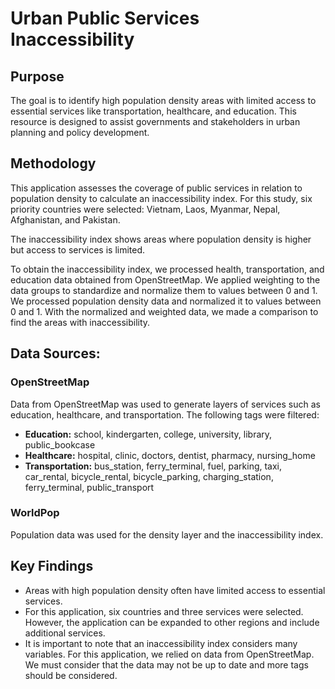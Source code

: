 # Urban Public Services Inaccessibility

## Purpose
The goal is to identify high population density areas with limited access to essential services like transportation, healthcare, and education. This resource is designed to assist governments and stakeholders in urban planning and policy development.

## Methodology
This application assesses the coverage of public services in relation to population density to calculate an inaccessibility index. For this study, six priority countries were selected: Vietnam, Laos, Myanmar, Nepal, Afghanistan, and Pakistan.

The inaccessibility index shows areas where population density is higher but access to services is limited.

To obtain the inaccessibility index, we processed health, transportation, and education data obtained from OpenStreetMap. We applied weighting to the data groups to standardize and normalize them to values between 0 and 1. We processed population density data and normalized it to values between 0 and 1. With the normalized and weighted data, we made a comparison to find the areas with inaccessibility.

## Data Sources:

### OpenStreetMap

Data from OpenStreetMap was used to generate layers of services such as education, healthcare, and transportation. The following tags were filtered:

- **Education:** school, kindergarten, college, university, library, public_bookcase
- **Healthcare:** hospital, clinic, doctors, dentist, pharmacy, nursing_home
- **Transportation:** bus_station, ferry_terminal, fuel, parking, taxi, car_rental, bicycle_rental, bicycle_parking, charging_station, ferry_terminal, public_transport

### WorldPop

Population data was used for the density layer and the inaccessibility index.

## Key Findings

- Areas with high population density often have limited access to essential services.
- For this application, six countries and three services were selected. However, the application can be expanded to other regions and include additional services.
- It is important to note that an inaccessibility index considers many variables. For this application, we relied on data from OpenStreetMap. We must consider that the data may not be up to date and more tags should be considered.